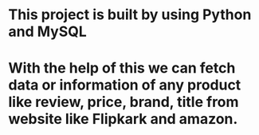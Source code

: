 # This project is built by using Python and MySQL
# With the help of this we can fetch data or information of any product like review, price,  brand, title from website like Flipkark and amazon. 
